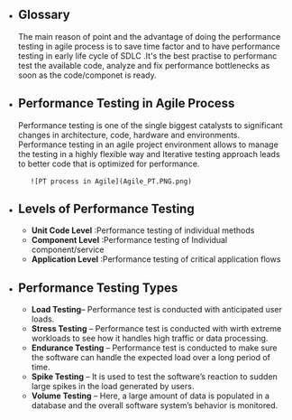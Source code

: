 - ## Glossary
     <P> The main reason of point and the advantage of doing the performance testing in agile process is to save time factor and to have performance testing in early life cycle of          SDLC .It's the best practise to performanc test the available code, analyze and fix performance bottlenecks as soon as the code/componet is ready.</p>
     
- ## Performance Testing in Agile Process
     <P> Performance testing is one of the single biggest catalysts to significant changes in architecture, code, hardware and
         environments. Performance testing in an agile project environment allows to manage the testing in a highly flexible way and Iterative testing approach leads to better
         code that is optimized for performance.</P>
         
         ![PT process in Agile](Agile_PT.PNG.png)
     
- ## Levels of Performance Testing
  - **Unit Code Level**   :Performance testing of individual methods
  - **Component Level**   :Performance testing of Individual component/service 
  - **Application Level** :Performance testing of critical application flows 
 
-  ## Performance Testing Types
      - **Load Testing**– Performance test is conducted with anticipated user loads. 
      - **Stress Testing** – Performance test is conducted with wirth extreme workloads to see how it handles high traffic or data processing. 
      - **Endurance Testing** – Performance test is conducted to make sure the software can handle the expected load over a long period of time.  
      - **Spike Testing** – It is used to test the software’s reaction to sudden large spikes in the load generated by users.
      - **Volume Testing** – Here, a large amount of data is populated in a database and the overall software system’s behavior is monitored. 




